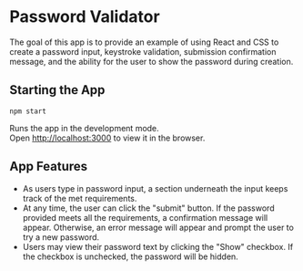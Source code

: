 # Password Validator

The goal of this app is to provide an example of using React and CSS to create a password input, keystroke validation, submission confirmation message, and the ability for the user to show the password during creation.

## Starting the App

```
npm start
```

Runs the app in the development mode.<br />
Open [http://localhost:3000](http://localhost:3000) to view it in the browser.


## App Features
 - As users type in password input, a section underneath the input keeps track of the met requirements.
 - At any time, the user can click the "submit" button. If the password provided meets all the requirements, a confirmation message will appear. Otherwise, an error message will appear and prompt the user to try a new password.
 - Users may view their password text by clicking the "Show" checkbox. If the checkbox is unchecked, the password will be hidden.